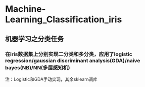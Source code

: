 # Machine-Learning_Classification_iris

## 机器学习之分类任务

### 在iris数据集上分别实现二分类和多分类，应用了logistic regression/gaussian discriminant analysis(GDA)/naive bayes(NB)/NN(多层感知机)

注：Logistic和GDA手动实现，其余sklearn调库
